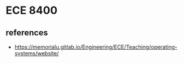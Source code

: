 # ECE 8400

## references
* https://memorialu.gitlab.io/Engineering/ECE/Teaching/operating-systems/website/
